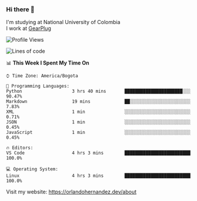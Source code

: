 ### Hi there 👋


<!--**AR4Z/AR4Z** is a ✨ _special_ ✨ repository because its `README.md` (this file) appears on your GitHub profile.

Here are some ideas to get you started:-->
I'm studying at National University of Colombia
<br>
I work at <a href="https://gearplug.io/en/">GearPlug</a>
<br>

<!--START_SECTION:waka-->
![Profile Views](http://img.shields.io/badge/Profile%20Views-0-blue)

![Lines of code](https://img.shields.io/badge/From%20Hello%20World%20I%27ve%20Written-18.7%20million%20lines%20of%20code-blue)

📊 **This Week I Spent My Time On** 

```text
⌚︎ Time Zone: America/Bogota

💬 Programming Languages: 
Python                   3 hrs 40 mins       ██████████████████████░░░   90.47% 
Markdown                 19 mins             ██░░░░░░░░░░░░░░░░░░░░░░░   7.83% 
XML                      1 min               ░░░░░░░░░░░░░░░░░░░░░░░░░   0.71% 
JSON                     1 min               ░░░░░░░░░░░░░░░░░░░░░░░░░   0.45% 
JavaScript               1 min               ░░░░░░░░░░░░░░░░░░░░░░░░░   0.45%

🔥 Editors: 
VS Code                  4 hrs 3 mins        █████████████████████████   100.0%

💻 Operating System: 
Linux                    4 hrs 3 mins        █████████████████████████   100.0%

```


<!--END_SECTION:waka-->


Visit my website: https://orlandohernandez.dev/about

